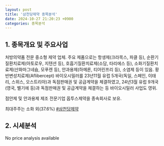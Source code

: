 ```yaml
---
layout: post
title: '삼천당제약 종목분석'
date: 2024-10-27 21:20:23 +0900
categories: 종목분석
---
```


## 1. 종목개요 및 주요사업

처방의약품 전문 중소형 제약 업체. 주요 제품으로는 항생제(크라목스, 파클 등), 순환기질환치료제(아토로우, 지텐션 등), 호흡기질환치료제(소담, 타리에스 등), 소화기질환치료제(산화마그네슘, 모푸렌 등), 안과용제(하메론, 티어린프리 등), 소염제 등이 있음. 황반변성치료제(Aflibercept) 바이오시밀러를 23년11월 유럽 5개국(독일, 스페인, 이태리, 스위스, 오스트리아)과 독점판매권 및 공급계약을 체결하였고, 24년3월 유럽 9개국(영국, 벨기에 등)과 독점판매권 및 공급계약을 체결하는 등 바이오시밀러 사업도 영위.

점안제 및 안과용제 제조 전문기업 옵투스제약을 종속회사로 보유.

최대주주는 소화 외(37.6%)
[#삼천당제약](#)

## 2. 시세분석

No price analysis available
